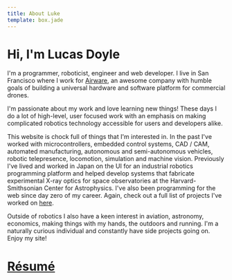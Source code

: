 ```yaml
---
title: About Luke
template: box.jade
---
```


<div class="jumbotron about-jumbotron">
  <h1>Hi, I'm Lucas Doyle</h1>
</div>

I'm a programmer, roboticist, engineer and web developer. I live in San Francisco where I work for <a target="blank_" href="http://www.airware.com/">Airware</a>, an awesome company with humble goals of building a universal hardware and software platform for commercial drones.

I'm passionate about my work and love learning new things! These days I do a lot of high-level, user focused work with an emphasis on making complicated robotics technology accessible for users and developers alike.

This website is chock full of things that I'm interested in. In the past I've worked with <a class="microcontrollers">microcontrollers, embedded control systems</a>, <a class="battlebot">CAD / CAM</a>, <a class="harvard">automated manufacturing</a>, <a class="boat">autonomous</a> and <a class="ied">semi-autonomous</a> vehicles, <a class="anybots">robotic telepresence</a>, locomotion, <a class="wingbox">simulation</a> and <a class="camera">machine vision</a>. Previously I've lived and worked in Japan on the UI for an industrial robotics programming platform and helped develop systems that <a class="harvard">fabricate experimental X-ray optics for space observatories</a> at the Harvard-Smithsonian Center for Astrophysics. I've also been <a class="web">programming for the web</a> since day zero of my career. Again, check out a full list of projects I've worked on [here](/projects.html).

Outside of robotics I also have a keen interest in <a class="plane">aviation</a>, astronomy, economics, making things with my hands, the outdoors and running. I'm a naturally curious individual and constantly have side projects going on. Enjoy my site!

<div class="resume-badge">
  <a href="http://stonelinks.github.io/resume/" class="btn btn-info btn-lg btn-block">
    <h1>Résumé</h1>
  </a>
</div>